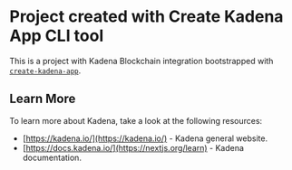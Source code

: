 # Project created with Create Kadena App CLI tool

This is a project with Kadena Blockchain integration bootstrapped with
[`create-kadena-app`](https://github.com/kadena-community/kadena.js/tree/master/packages/tools/create-kadena-app).

## Learn More

To learn more about Kadena, take a look at the following resources:

- [https://kadena.io/](https://kadena.io/) - Kadena general website.
- [https://docs.kadena.io/](https://nextjs.org/learn) - Kadena documentation.

